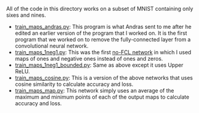 All of the code in this directory works on a subset of MNIST containing only
sixes and nines.

* [train_maps_andras.py](./train_maps_andras.py):
This program is what Andras sent to me after he edited an earlier version of the
program that I worked on.  It is the first program that we worked on to remove the
fully-connected layer from a convolutional neural network.
* [train_maps_1neg1.py](./train_maps_1neg1.py):
This was the first [no-FCL network](../../cnn_no_fcl) in which I used maps of ones
and negative ones instead of ones and zeros.
* [train_maps_1neg1_bounded.py](./train_maps_1neg1_bounded.py):
Same as above except it uses Upper ReLU.
* [train_maps_cosine.py](./train_maps_cosine.py):
This is a version of the above networks that uses cosine similarity to calculate 
accuracy and loss.
* [train_maps_map.py](./train_maps_max.py):
This network simply uses an average of the maximum and minimum points of each of the output maps to calculate accuracy and loss.
